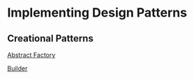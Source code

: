 # Implementing Design Patterns

## Creational Patterns

[Abstract Factory](src/abstract_factory/README.md)

[Builder](src/builder/README.md)
